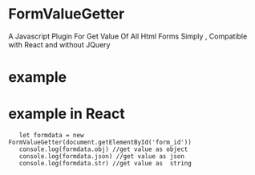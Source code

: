 # FormValueGetter
A Javascript Plugin For Get Value Of All Html Forms Simply , Compatible with React and without JQuery


# example 

# example in React
```
   let formdata = new FormValueGetter(document.getElementById('form_id'))
   console.log(formdata.obj) //get value as object 
   console.log(formdata.json) //get value as json 
   console.log(formdata.str) //get value as  string
```